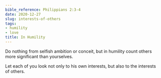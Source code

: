 ```yaml
---
bible_reference: Philippians 2:3-4
date: 2020-12-27
slug: interests-of-others
tags:
- humility
- love
title: In Humility
---
```


Do nothing from selfish ambition or conceit, but in humility count others more significant than yourselves. 

Let each of you look not only to his own interests, but also to the interests of others.
